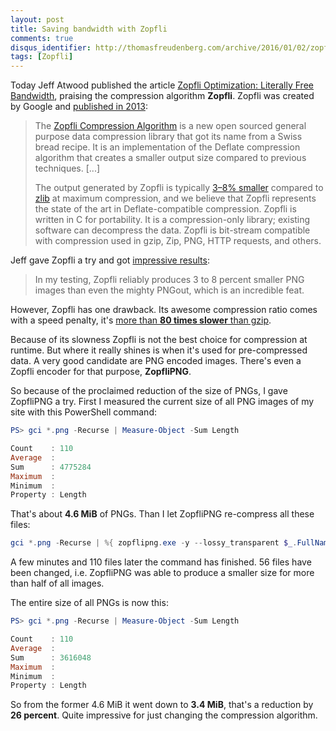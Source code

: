 ```yaml
---
layout: post
title: Saving bandwidth with Zopfli
comments: true
disqus_identifier: http://thomasfreudenberg.com/archive/2016/01/02/zopflipng/
tags: [Zopfli]
---
```

Today Jeff Atwood published the article [Zopfli Optimization: Literally Free Bandwidth](http://blog.codinghorror.com/zopfli-optimization-literally-free-bandwidth/), praising the compression algorithm **Zopfli**. Zopfli was created by Google and [published in 2013](http://googledevelopers.blogspot.de/2013/02/compress-data-more-densely-with-zopfli.html):

> The [Zopfli Compression Algorithm](https://code.google.com/p/zopfli/) is a new open sourced general purpose data compression library that got its name from a Swiss bread recipe. It is an implementation of the Deflate compression algorithm that creates a smaller output size compared to previous techniques. [...]
>
> The output generated by Zopfli is typically [3–8% smaller](https://zopfli.googlecode.com/files/Data_compression_using_Zopfli.pdf) compared to [zlib](http://en.wikipedia.org/wiki/Zlib) at maximum compression, and we believe that Zopfli represents the state of the art in Deflate-compatible compression. Zopfli is written in C for portability. It is a compression-only library; existing software can decompress the data. Zopfli is bit-stream compatible with compression used in gzip, Zip, PNG, HTTP requests, and others.

Jeff gave Zopfli a try and got [impressive results](http://blog.codinghorror.com/zopfli-optimization-literally-free-bandwidth/):

> In my testing, Zopfli reliably produces 3 to 8 percent smaller PNG images than even the mighty PNGout, which is an incredible feat.

However, Zopfli has one drawback. Its awesome compression ratio comes with a speed penalty, it's [more than **80 times slower** than gzip](http://www.lifehacker.com.au/2013/03/a-look-at-zopfli-googles-open-source-compression-algorithm/).

Because of its slowness Zopfli is not the best choice for compression at runtime. But where it really shines is when it's used for pre-compressed data. A very good candidate are PNG encoded images. There's even a Zopfli encoder for that purpose, **ZopfliPNG**.

So because of the proclaimed reduction of the size of PNGs, I gave ZopfliPNG a try. First I measured the current size of all PNG images of my site with this PowerShell command:

``` powershell
PS> gci *.png -Recurse | Measure-Object -Sum Length

Count    : 110
Average  :
Sum      : 4775284
Maximum  :
Minimum  :
Property : Length
```

That's about **4.6 MiB** of PNGs. Than I let ZopfliPNG re-compress all these files:

``` powershell
gci *.png -Recurse | %{ zopflipng.exe -y --lossy_transparent $_.FullName $_.FullName }
```

A few minutes and 110 files later the command has finished. 56 files have been changed, i.e. ZopfliPNG was able to produce a smaller size for more than half of all images.

The entire size of all PNGs is now this:

``` powershell
PS> gci *.png -Recurse | Measure-Object -Sum Length

Count    : 110
Average  :
Sum      : 3616048
Maximum  :
Minimum  :
Property : Length
```

So from the former 4.6 MiB it went down to **3.4 MiB**, that's a reduction by **26 percent**. Quite impressive for just changing the compression algorithm.